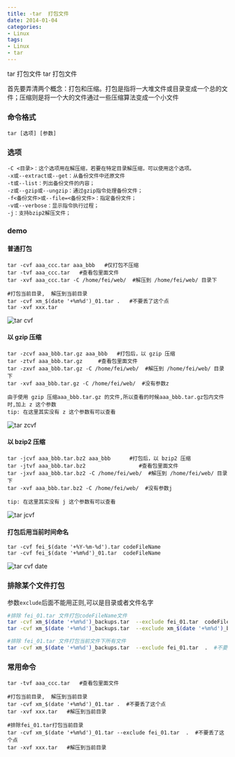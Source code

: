 ```yaml
---
title: -tar  打包文件
date: 2014-01-04
categories: 
- Linux
tags:
- Linux
- tar
---
```

tar  打包文件
tar  打包文件

首先要弄清两个概念：打包和压缩。打包是指将一大堆文件或目录变成一个总的文件；压缩则是将一个大的文件通过一些压缩算法变成一个小文件

<!-- more -->

### 命令格式

```
tar [选项] [参数]
```

### 选项

```
-C <目录>：这个选项用在解压缩，若要在特定目录解压缩，可以使用这个选项。
-x或--extract或--get：从备份文件中还原文件
-t或--list：列出备份文件的内容；
-z或--gzip或--ungzip：通过gzip指令处理备份文件；
-f<备份文件>或--file=<备份文件>：指定备份文件；
-v或--verbose：显示指令执行过程；
-j：支持bzip2解压文件；
```

### demo

#### 普通打包

```shell
tar -cvf aaa_ccc.tar aaa_bbb   #仅打包不压缩
tar -tvf aaa_ccc.tar   #查看包里面文件
tar -xvf aaa_ccc.tar -C /home/fei/web/  #解压到 /home/fei/web/ 目录下

#打包当前目录,  解压到当前目录
tar -cvf xm_$(date '+%m%d')_01.tar .   #不要丢了这个点
tar -xvf xxx.tar
```

![tar cvf](/img/ubuntu/linux_command/linux_tar/tar_cvf.png "tar cvf")

#### 以 gzip 压缩

```
tar -zcvf aaa_bbb.tar.gz aaa_bbb   #打包后，以 gzip 压缩 
tar -ztvf aaa_bbb.tar.gz     #查看包里面文件
tar -zxvf aaa_bbb.tar.gz -C /home/fei/web/  #解压到 /home/fei/web/ 目录下
tar -xvf aaa_bbb.tar.gz -C /home/fei/web/  #没有参数z

由于使用 gzip 压缩aaa_bbb.tar.gz 的文件,所以查看的时候aaa_bbb.tar.gz包内文件时,加上 z 这个参数
tip: 在这里其实没有 z 这个参数有可以查看
```

![tar zcvf](/img/ubuntu/linux_command/linux_tar/tar_zcvf.png "tar zcvf")

#### 以 bzip2  压缩

```
tar -jcvf aaa_bbb.tar.bz2 aaa_bbb      #打包后，以 bzip2 压缩 
tar -jtvf aaa_bbb.tar.bz2                 #查看包里面文件
tar -jxvf aaa_bbb.tar.bz2 -C /home/fei/web/  #解压到 /home/fei/web/ 目录下
tar -xvf aaa_bbb.tar.bz2 -C /home/fei/web/  #没有参数j

tip: 在这里其实没有 j 这个参数有可以查看
```

![tar jcvf](/img/ubuntu/linux_command/linux_tar/tar_jcvf.png "tar jcvf")

#### 打包后用当前时间命名

```
tar -cvf fei_$(date '+%Y-%m-%d').tar codeFileName
tar -cvf fei_$(date '+%m%d')_01.tar  codeFileName
```

![tar cvf date](/img/ubuntu/linux_command/linux_tar/tar_cvf_date.png "tar cvf date")

### 排除某个文件打包

参数`exclude`后面不能用正则,可以是目录或者文件名字

```bash
#排除 fei_01.tar 文件打包codeFileName文件
tar -cvf xm_$(date '+%m%d')_backups.tar  --exclude fei_01.tar  codeFileName
tar -cvf xm_$(date '+%m%d')_backups.tar  --exclude xm_$(date '+%m%d')_backups.tar  codeFileName

#排除 fei_01.tar 文件打包当前文件下所有文件
tar -cvf xm_$(date '+%m%d')_backups.tar  --exclude fei_01.tar  .  #不要丢了这个点
```

### 常用命令

```shell
tar -tvf aaa_ccc.tar   #查看包里面文件

#打包当前目录,  解压到当前目录
tar -cvf xm_$(date '+%m%d')_01.tar .  #不要丢了这个点
tar -xvf xxx.tar   #解压到当前目录

#排除fei_01.tar打包当前目录
tar -cvf xm_$(date '+%m%d')_01.tar --exclude fei_01.tar  .  #不要丢了这个点
tar -xvf xxx.tar   #解压到当前目录


```



























